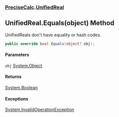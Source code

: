 ### [PreciseCalc](PreciseCalc.md 'PreciseCalc').[UnifiedReal](PreciseCalc.UnifiedReal.md 'PreciseCalc.UnifiedReal')

## UnifiedReal.Equals(object) Method

UnifiedReals don't have equality or hash codes.

```csharp
public override bool Equals(object? obj);
```
#### Parameters

<a name='PreciseCalc.UnifiedReal.Equals(object).obj'></a>

`obj` [System.Object](https://docs.microsoft.com/en-us/dotnet/api/System.Object 'System.Object')

#### Returns
[System.Boolean](https://docs.microsoft.com/en-us/dotnet/api/System.Boolean 'System.Boolean')

#### Exceptions

[System.InvalidOperationException](https://docs.microsoft.com/en-us/dotnet/api/System.InvalidOperationException 'System.InvalidOperationException')